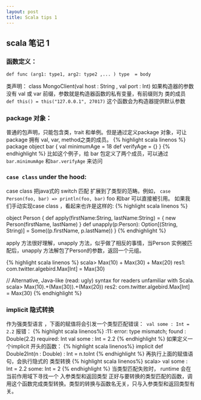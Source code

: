 ```yaml
---
layout: post
title: Scala tips 1 
--- 
```

## scala 笔记 1


### 函数定义：
`def func (arg1: type1, arg2: type2 ,... ) type  = body`

类声明：
class MongoClient(val host : String , val port : Int)
如果构造器的参数没有 val 或 var 前缀，参数就是构造器函数的私有变量，有前缀则为 类的成员
`def this() = this("127.0.0.1", 27017)` 这个函数会为构造器提供默认参数


### package 对象：
普通的包声明，只能包含类，trait 和单例。但是通过定义package 对象，可让package 拥有 val, var, method之类的成员。
{% highlight scala linenos %}
package object bar {
val minimumAge = 18
def verifyAge = {}
}
{% endhighlight %}
比如这个例子，给 bar 包定义了两个成员，可以通过
`bar.minimumAge` 和`bar.verifyAge` 来访问


### `case class` under the hood:
case class 把java式的 switch 匹配 扩展到了类型的范畴。例如，
`case Person(foo, bar) => println(foo, bar)` 
foo 和bar 可以直接被引用。
如果我们手动实现case class ，看起来也许是这样的:
{% highlight scala linenos %}

object Person {
def apply(firstName:String, lastName:String) = {
new Person(firstName, lastName)
}
def unapply(p:Person): Option[(String, String)] =
Some((p.firstName, p.lastName))
}
{% endhighlight %}

apply 方法很好理解，unapply 方法，似乎做了相反的事情，当Person 实例被匹配后，unapply 方法解包了Person的参数，返回一个元组。

{% highlight scala linenos %}
scala> Max(10) + Max(30) + Max(20)
res1: com.twitter.algebird.Max[Int] = Max(30)

// Alternative, Java-like (read: ugly) syntax for readers unfamiliar with Scala.
scala> Max(10).+(Max(30)).+(Max(20))
res2: com.twitter.algebird.Max[Int] = Max(30)
{% endhighlight %}

### implicit 隐式转换

作为强类型语言 ，下面的赋值将会引发一个类型匹配错误：` val some : Int = 2.2`
报错：
{% highlight scala linenos%}
<console>:11: error: type mismatch;
 found   : Double(2.2)
 required: Int
       val some : Int = 2.2
{% endhighlight %}
如果定义一个implicit 开头的函数：
{% highlight scala linenos%}
implicit def Double2Int(n : Double) : Int = n.toInt
{% endhighlight %}
再执行上面的赋值语句，会执行隐式的 类型转换
{% highlight scala linenos%}
scala> val some : Int = 2.2
some: Int = 2
{% endhighlight %}
当类型匹配失败时， runtime 会在当前作用域下寻找一个 入参类型和返回类型 正好与要转换的类型匹配的函数，调用这个函数完成类型转换。类型的转换与函数名无关，只与入参类型和返回类型有关。